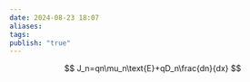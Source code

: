 ```yaml
---
date: 2024-08-23 18:07
aliases: 
tags: 
publish: "true"
---
```

$$
J_n=qn\mu_n\text{E}+qD_n\frac{dn}{dx}
$$